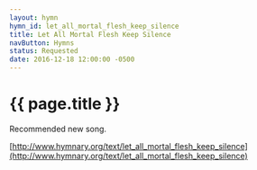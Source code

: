 ```yaml
---
layout: hymn
hymn_id: let_all_mortal_flesh_keep_silence
title: Let All Mortal Flesh Keep Silence
navButton: Hymns
status: Requested
date: 2016-12-18 12:00:00 -0500
---
```

# {{ page.title }}
Recommended new song.

[http://www.hymnary.org/text/let_all_mortal_flesh_keep_silence](http://www.hymnary.org/text/let_all_mortal_flesh_keep_silence)

